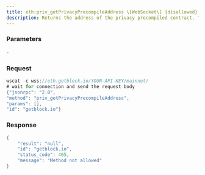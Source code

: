 ```yaml
---
title: eth:priv_getPrivacyPrecompileAddress \[WebSocket\] {disallowed}
description: Returns the address of the privacy precompiled contract. The address isderived and based on the value of the privacy-onchain-groups-enabledoption.
---
```


### Parameters


\-

### Request

``` java
wscat -c wss://eth.getblock.io/YOUR-API-KEY/mainnet/ 
# wait for connection and send the request body 
{"jsonrpc": "2.0",
"method": "priv_getPrivacyPrecompileAddress",
"params": [],
"id": "getblock.io"}
```

###  Response

``` java
{
    "result": "null",
    "id": "getblock.io",
    "status_code": 405,
    "message": "Method not allowed"
}
```

